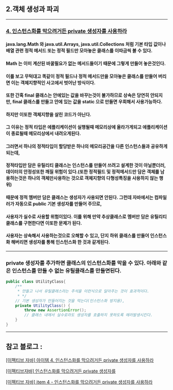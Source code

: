 ## 2.객체 생성과 파괴

---

### [4. 인스턴스화를 막으려거든 private 생성자를 사용하라]()
#### java.lang.Math 와  java.util.Arrays, java.util.Collections 처럼 기본 타입 값이나 배열 관련 정적 메서드 또는 정적 필드만 모아놓은 클래스를 이따금씩 볼 수 있다.
#### Math 는 이미 계산된 바꿀필요가 없는 메서드들이기 때문에 그렇게 만들어 놓은것인다.
#### 이를 보고 무턱대고 똑같이 정적 필드나 정적 메서드만을 모아놓은 클래스를 만들어 버리면 이는 객체지향적인 사고에서 벗어난 방식이다.
#### 또한 간혹 final 클래스는 안에있는 값을 바꾸는것이 불가하므로 상속은 당연히 안되지만, final 클래스를 만들고 안에 있는 값을 static 으로 만들면 우회해서 사용가능하다.
#### 하지만 이또한 객체지향을 살린 코드가 아닌다.
#### 그 이유는 정적 타입은 에플리케이션이 실행될때 메모리상에 올라가게되고 에플리케이션이 종료될때 메모리상에서 내려오게된다.
#### 그러면서 하나의 정적타입이 할당받은 하나의 메모리공간을 다른 인스턴스들과 공유하게 되는데,
#### 정적타입만 담은 유틸리티 클래스는 인스턴스를 만들어 쓰려고 설계한 것이 아닐뿐더러, 데이터의 안정성또한 깨질 위험이 있다.(또한 정적필드 및 정적메서드만 담은 객체를 남용하는것은 하나의 객체만사용하는 것으로 객체지향의 다형성특징을 사용하지 않는 행위)
#### 때문에 정적 멤버만 담은 클래스는 생성자가 사용되면 안된다. 그런데 자바에서는 컴파일러가 자동으로 public 기본 생성자를 만들어 주므로,
#### 사용자가 실수로 사용할 위험이있다. 이를 위해 만약 추상클래스로 멤버만 담은 유틸리티 클래스를 구현한다면 이또한 문제가 된다.
#### 사용자는 상속해서 사용하는것으로 오해할 수 있고, 단지 하위 클래스를 만들어 인스턴스화 해버리면 생성자를 통해 인스턴스화 한 것과 같게된다.

---

### private 생성자를 추가하면 클래스의 인스턴스화를 막을 수 있다. 아래와 같은 인스턴스를 만들 수 없는 유틸클래스를 만들면된다.
```java
public class UtilityClass{
    /**
     * 만들고 나서 유틸클래스라는 주석을 이런식으로 달아주는 것이 효과적이다.
     * */
    // 기본 생성자가 만들어지는 것을 막는다(인스턴스화 방지용),
    private UtilityClass() {
        throw new AssertionError();
        // 클래스 내에서 실수로라도 생성자를 호출하지 못하도록 에러발생시킨다.
    }
}
```
---
## 참고 블로그 :
[[이펙티브 자바] 아이템 4. 인스턴스화를 막으려거든 private 생성자를 사용하라](https://velog.io/@lychee/%EC%9D%B4%ED%8E%99%ED%8B%B0%EB%B8%8C-%EC%9E%90%EB%B0%94-%EC%95%84%EC%9D%B4%ED%85%9C-4.-%EC%9D%B8%EC%8A%A4%ED%84%B4%EC%8A%A4%ED%99%94%EB%A5%BC-%EB%A7%89%EC%9C%BC%EB%A0%A4%EA%B1%B0%EB%93%A0-private-%EC%83%9D%EC%84%B1%EC%9E%90%EB%A5%BC-%EC%82%AC%EC%9A%A9%ED%95%98%EB%9D%BC)

[[이펙티브자바] 인스턴스화를 막으려거든 private 생성자를](https://jgrammer.tistory.com/entry/%EC%9D%B4%ED%8E%99%ED%8B%B0%EB%B8%8C%EC%9E%90%EB%B0%94-%EC%9D%B8%EC%8A%A4%ED%84%B4%EC%8A%A4%ED%99%94%EB%A5%BC-%EB%A7%89%EC%9C%BC%EB%A0%A4%EA%B1%B0%EB%93%A0-private-%EC%83%9D%EC%84%B1%EC%9E%90%EB%A5%BC-%EC%82%AC%EC%9A%A9%ED%95%B4%EB%9D%BC-java-static-%EA%B0%9C%EB%85%90)

[[이펙티브 자바] item 4 - 인스턴스화를 막으려거든 private 생성자를 사용하라](https://jithub.tistory.com/297)
